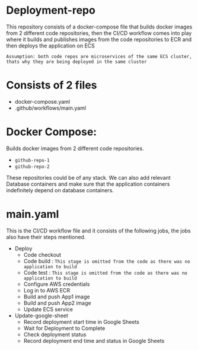 # Deployment-repo
This repository consists of a docker-compose file that builds docker images from 2 different code repositories, then the CI/CD workflow comes into play where it builds and publishes images from the code repositories to ECR and then deploys the application on ECS

`Assumption: both code repos are microservices of the same ECS cluster, thats why they are being deployed in the same cluster`

# Consists of 2 files
  - docker-compose.yaml
  - .github/workflows/main.yaml
# Docker Compose:
Builds docker images from 2 different code repositories.
  - `github-repo-1`
  - `github-repo-2`
 
These repositories could be of any stack. We can also add relevant Database containers and make sure that the application containers indefinitely depend on database containers.

# main.yaml
This is the CI/CD workflow file and it consists of the following jobs, the jobs also have their steps mentioned.
  - Deploy
    - Code checkout
    - Code build : `This stage is omitted from the code as there was no application to build`
    - Code test : `This stage is omitted from the code as there was no application to build`
    - Configure AWS credentials
    - Log in to AWS ECR
    - Build and push App1 image
    - Build and push App2 image
    - Update ECS service
  - Update-google-sheet
    - Record deployment start time in Google Sheets
    - Wait for Deployment to Complete
    - Check deployment status
    - Record deployment end time and status in Google Sheets


